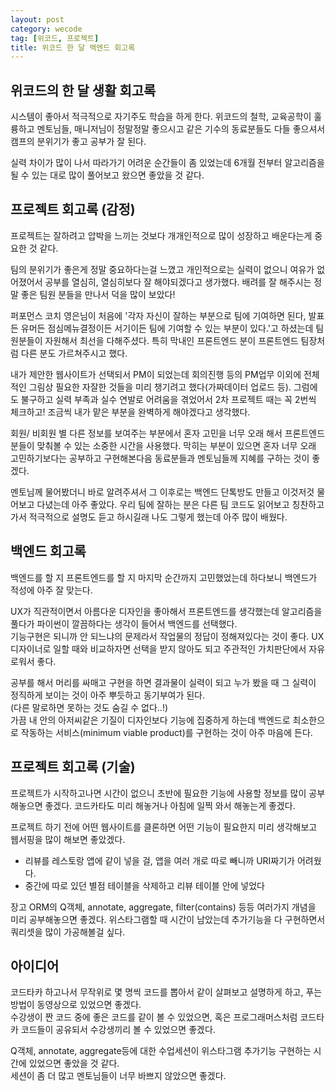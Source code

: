 ```yaml
---
layout: post
category: wecode
tag: [위코드, 프로젝트]
title: 위코드 한 달 백엔드 회고록
---
```


## 위코드의 한 달 생활 회고록

시스템이 좋아서 적극적으로 자기주도 학습을 하게 한다. 위코드의 철학, 교육공학이 훌륭하고 멘토님들, 매니저님이 정말정말 좋으시고 같은 기수의 동료분들도 다들 좋으셔서 캠프의 분위기가 좋고 공부가 잘 된다. 

실력 차이가 많이 나서 따라가기 어려운 순간들이 좀 있었는데 6개월 전부터 알고리즘을 될 수 있는 대로 많이 풀어보고 왔으면 좋았을 것 같다.

## 프로젝트 회고록 (감정)

프로젝트는 잘하려고 압박을 느끼는 것보다 개개인적으로 많이 성장하고 배운다는게 중요한 것 같다.

팀의 분위기가 좋은게 정말 중요하다는걸 느꼈고 개인적으로는 실력이 없으니 여유가 없어졌어서 공부를 열심히, 열심히보다 잘 해야되겠다고 생가했다.
배려를 잘 해주시는 정말 좋은 팀원 분들을 만나서 덕을 많이 보았다!

퍼포먼스 코치 영은님이 처음에 '각자 자신이 잘하는 부분으로 팀에 기여하면 된다, 발표든 유머든 점심메뉴결정이든 서기이든 팀에 기여할 수 있는 부분이 있다.'고 하셨는데 팀원분들이 자원해서 최선을 다해주셨다. 특히 막내인 프론트엔드 분이 프론트엔드 팀장처럼 다른 분도 가르쳐주시고 했다.  

내가 제안한 웹사이트가 선택되서 PM이 되었는데 회의진행 등의 PM업무 이외에 전체적인 그림상 필요한 자잘한 것들을 미리 챙기려고 했다(가짜데이터 업로드 등). 그럼에도 불구하고 실력 부족과 실수 연발로 어려움을 겪었어서 2차 프로젝트 때는 꼭 2번씩 체크하고! 조금씩 내가 맡은 부분을 완벽하게 해야겠다고 생각했다.

회원/ 비회원 별 다른 정보를 보여주는 부분에서 혼자 고민을 너무 오래 해서 프론트엔드 분들이 맞춰볼 수 있는 소중한 시간을 사용했다.
막히는 부분이 있으면 혼자 너무 오래 고민하기보다는 공부하고 구현해본다음 동료분들과 멘토님들께 지혜를 구하는 것이 좋겠다.

멘토님께 물어봤더니 바로 알려주셔서 그 이후로는 백엔드 단톡방도 만들고 이것저것 물어보고 다녔는데 아주 좋았다.
우리 팀에 잘하는 분은 다른 팀 코드도 읽어보고 칭찬하고 가서 적극적으로 설명도 듣고 하시길래 나도 그렇게 했는데 아주 많이 배웠다.

## 백엔드 회고록 

백엔드를 할 지 프론트엔드를 할 지 마지막 순간까지 고민했었는데 하다보니 백엔드가 적성에 아주 잘 맞는다.  

UX가 직관적이면서 아름다운 디자인을 좋아해서 프론트엔드를 생각했는데 알고리즘을 풀다가 파이썬이 깔끔하다는 생각이 들어서 백엔드를 선택했다.  
기능구현은 되니까 안 되느냐의 문제라서 작업물의 정답이 정해져있다는 것이 좋다. UX디자이너로 일할 때와 비교하자면 선택을 받지 않아도 되고 주관적인 가치판단에서 자유로워서 좋다.

공부를 해서 머리를 싸매고 구현을 하면 결과물이 실력이 되고 누가 봤을 때 그 실력이 정직하게 보이는 것이 아주 뿌듯하고 동기부여가 된다.  
(다른 말로하면 못하는 것도 숨길 수 없다..!)  
가끔 내 안의 아저씨같은 기질이 디자인보다 기능에 집중하게 하는데 백엔드로 최소한으로 작동하는 서비스(minimum viable product)를 구현하는 것이 아주 마음에 든다.
## 프로젝트 회고록 (기술)

프로젝트가 시작하고나면 시간이 없으니 초반에 필요한 기능에 사용할 정보를 많이 공부해놓으면 좋겠다.
코드카타도 미리 해놓거나 아침에 일찍 와서 해놓는게 좋겠다.

프로젝트 하기 전에 어떤 웹사이트를 클론하면 어떤 기능이 필요한지 미리 생각해보고 웹서핑을 많이 해보면 좋았겠다.

* 리뷰를 레스토랑 앱에 같이 넣을 걸, 앱을 여러 개로 따로 빼니까 URI짜기가 어려웠다. 
* 중간에 따로 있던 별점 테이블을 삭제하고 리뷰 테이블 안에 넣었다

장고 ORM의 Q객체, annotate, aggregate, filter(contains) 등등 여러가지 개념을 미리 공부해놓으면 좋겠다.
위스타그램할 때 시간이 남았는데 추가기능을 다 구현하면서 쿼리셋을 많이 가공해볼걸 싶다.

## 아이디어

코드타카 하고나서 무작위로 몇 명씩 코드를 뽑아서 같이 살펴보고 설명하게 하고, 푸는 방법이 동영상으로 있었으면 좋겠다.   
수강생이 짠 코드 중에 좋은 코드를 같이 볼 수 있었으면, 혹은 프로그래머스처럼 코드타카 코드들이 공유되서 수강생끼리 볼 수 있었으면 좋겠다.

Q객체, annotate, aggregate등에 대한 수업세션이 위스타그램 추가기능 구현하는 시간에 있었으면 좋았을 것 같다.  
세션이 좀 더 많고 멘토님들이 너무 바쁘지 않았으면 좋겠다.